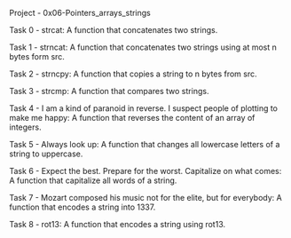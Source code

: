 Project - 0x06-Pointers_arrays_strings

Task 0 - strcat: A function that concatenates two strings.

Task 1 - strncat: A function that concatenates two strings using at most n bytes form src.

Task 2 - strncpy: A function that copies a string to n bytes from src.

Task 3 - strcmp: A function that compares two strings.

Task 4 - I am a kind of paranoid in reverse. I suspect people of plotting to make me happy: A function that reverses the content of an array of integers.

Task 5 - Always look up: A function that changes all lowercase letters of a string to uppercase.

Task 6 - Expect the best. Prepare for the worst. Capitalize on what comes: A function that capitalize all words of a string.

Task 7 - Mozart composed his music not for the elite, but for everybody: A function that encodes a string into 1337.

Task 8 - rot13: A function that encodes a string using rot13.
